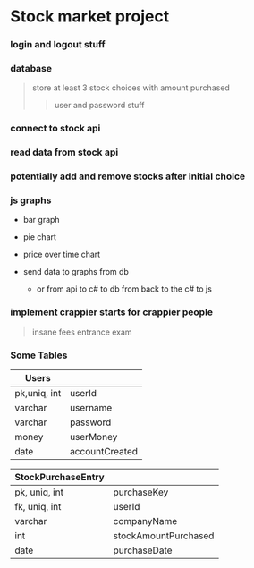 # Stock market project

### login and logout stuff

### database
> store at least 3 stock choices with amount purchased
>> user and password stuff

### connect to stock api
### read data from stock api

### potentially add and remove stocks after initial choice

### js graphs
  + bar graph
  + pie chart
  + price over time chart

  + send data to graphs from db
    + or from api to c# to db from back to the c# to js

### implement crappier starts for crappier people
> insane fees
> entrance exam

### Some Tables

| Users        |                |
|--------------|----------------|
| pk,uniq, int | userId         |
| varchar      | username       |
| varchar      | password       |
| money        | userMoney      |
| date         | accountCreated |

| StockPurchaseEntry |                      |
| ------------------ | -----------          |
| pk, uniq, int      | purchaseKey          |
| fk, uniq, int      | userId               |
| varchar            | companyName          |
| int                | stockAmountPurchased |
| date               | purchaseDate         |
